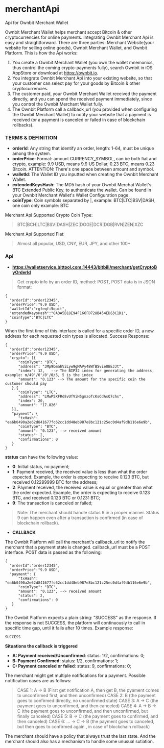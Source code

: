# merchantApi
Api for Ownbit Merchant Wallet

Ownbit Merchant Wallet helps merchant accept Bitcoin & other cryptocurrencies for online payments. Integrating Ownbit Merchant Api is easy and straightforward. There are three parties: Merchant Website(your website for selling online goods), Ownbit Merchant Wallet, and Ownbit Platform. This is how the Api works:

1. You create a Ownbit Merchant Wallet (you own the wallet mnemonics, thus control the coming crypto-payments fully), search Ownbit in iOS AppStore or download at https://ownbit.io.
2. You integrate Ownbit Merchant Api into your existing website, so that your customer can select pay for your goods by Bitcoin & other cryptocurrencies.
3. The customer paid, your Ownbit Merchant Wallet received the payment directly, and you can spend the received payment immediately, since you control the Ownbit Merchant Wallet fully.
4. The Ownbit Platform call a callback_url (you provided when configuring the Ownbit Merchant Wallet) to notify your website that a payment is received (or a payment is canceled or failed in case of blockchain rollbacks).

### TERMS & DEFINITION

- **orderId**: Any string that identify an order, length: 1-64, must be unique among the system.
- **orderPrice**: Format: amount CURRENCY_SYMBOL, can be both fiat and crypto, example: 9.9 USD, means 9.9 US Dollar, 0.23 BTC, means 0.23 Bitcoin. ATTENTION: There's one space between amount and symbol.
- **walletId**: The Wallet ID you inputted when creating the Ownbit Merchant Wallet.
- **extendedKeysHash**: The MD5 hash of your Ownbit Merchat Wallet's BTC Extended Public Key, to authenticate the wallet. Can be found in your Ownbit Merchant Wallet's Wallet Configuration page.
- **coinType**: Coin symbols separated by |, example: BTC|LTC|BSV|DASH, one coin only example: BTC

Merchant Api Supported Crypto Coin Type: 
> BTC|BCH|LTC|BSV|DASH|ZEC|DOGE|DCR|DGB|RVN|ZEN|XZC

Merchant Api Supported Fiat: 
> Almost all popular, USD, CNY, EUR, JPY, and other 100+

### Api

- **https://walletservice.bittool.com:14443/bitbill/merchant/getCryptoByOrderId** 
> Get crypto info by an order ID, method: POST, POST data is in JSON format:

```
{
  "orderId":"order12345", 
  "orderPrice":"9.9 USD", 
  "walletId":"rgfeqfi5quit", 
  "extendedKeysHash":"8A3A5B18E94F166FD728B454ED63C1D1", 
  "coinType":"BTC|LTC"
}
```

When the first time of this interface is called for a specific order ID, a new address for each requested coin types is allocated. Success Response:

```
{
  "orderId":"order12345", 
  "orderPrice":"9.9 USD", 
  "crypto": [{
      "coinType": "BTC",
      "address": "3Mp9bmahViLyw9gMAVy4BWfBSvieUBEJJt",
      "index": 12,   --> The BIP32 index for generating the address, example: m/49'/0'/0'/0/5, 5 is the index
      "amount": "0.123" --> The amount for the specific coin the customer should pay
   },{
      "coinType": "LTC",
      "address": "LMwP5XFRd8vUfViH5gmzoTcKsCdAsQ7chs",
      "index": 20,
      "amount": "17.826"
   }],
   "payment": {
      "txHash": "ea6b0490a2e62d841677fc62cc1dd48eb987e8bc121c25ec0d4af9db116e6e9b",
      "coinType": "BTC",
      "amount": "0.123", --> received amount 
      "status": 2,
      "confirmations": 0
   }
}
```

**status** can have the following value:
- **0**: Initial status, no payment;
- **1**: Payment received, the received value is less than what the order expected. Example, the order is expecting to receive 0.123 BTC, but received 0.12299999 BTC for the address;
- **2**: Payment received, the received value is equal or greater than what the order expected. Example, the order is expecting to receive 0.123 BTC, and received 0.123 BTC or 0.1231 BTC;
- **9**: The transaction is canceled or failed;

> Note: The merchant should handle status 9 in a proper manner. Status 9 can happen even after a transaction is confirmed (in case of blockchain rollback).

- **CALLBACK**

The Ownbit Platform will call the merchant's callback_url to notify the merchant that a payment state is changed. callback_url must be a POST interface. POST data is passed as the following:

```
{
  "orderId":"order12345", 
  "orderPrice":"9.9 USD", 
  "payment": {
      "txHash": "ea6b0490a2e62d841677fc62cc1dd48eb987e8bc121c25ec0d4af9db116e6e9b",
      "coinType": "BTC",
      "amount": "0.123", --> received amount 
      "status": 2,
      "confirmations": 0
   }
}
```

The Ownbit Platform expects a plain string: "SUCCESS" as the response. If the response is not SUCCESS, the platform will continuously to call in specific time gap, until it fails after 10 times. Example response:

```
SUCCESS
```

**Situations the callback is triggered** 
- **A: Payment received/Unconfirmed**: status: 1/2, confirmations: 0;
- **B: Payment Confirmed**: status: 1/2, confirmations: 1;
- **C: Payment canceled or failed**: status: 9, confirmations: 0;

The merchant might get multiple notifications for a payment. Possible notification cases are as follows:

> CASE 1: A -> B (First get notification A, then get B, the pyament comes to unconfirmed first, and then unconfirmed)
> CASE 2: B (the payment goes to confirmed directly, no unconfirmed state)
> CASE 3: A -> C (the payment goes to unconfirmed, and then canceled)
> CASE 4: A -> B -> C (the payment goes to unconfirmed, and then unconfirmed, but finally canceled)
> CASE 5: B -> C (the payment goes to confirmed, and then canceled)
> CASE 6: ... -> C -> B (the payment goes to canceled, but then goes to confirmed again , in case of blockchain rollback)

The merchant should have a policy that always trust the last state. And the merchant should also has a mechanism to handle some unusual sutiation.






